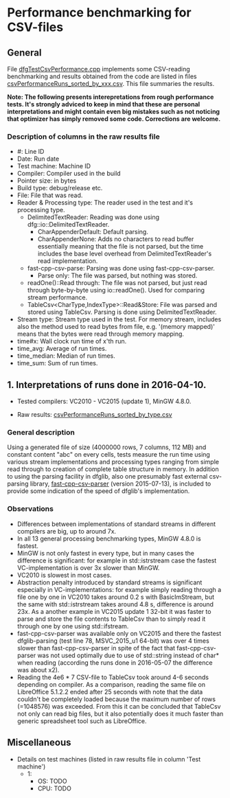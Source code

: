 # Performance benchmarking for CSV-files

## General

File [dfgTestCsvPerformance.cpp](https://github.com/tc3t/dfglib/blob/master/dfgTest/dfgTestCsvPerformance.cpp) implements some CSV-reading benchmarking and results obtained from the code are listed in files [csvPerformanceRuns_sorted_by_xxx.csv](https://github.com/tc3t/dfglib/blob/master/misc/). This file summaries the results.

**Note: The following presents interepretations from rough performance tests. It's strongly adviced to keep in mind that these are personal interpretations and might contain even big mistakes such as not noticing that optimizer has simply removed some code. Corrections are welcome.**

### Description of columns in the raw results file

* \#: Line ID
* Date: Run date
* Test machine: Machine ID
* Compiler: Compiler used in the build
* Pointer size: in bytes
* Build type: debug/release etc.
* File: File that was read.
* Reader & Processing type: The reader used in the test and it's processing type.
    * DelimitedTextReader: Reading was done using dfg::io::DelimitedTextReader.
        * CharAppenderDefault: Default parsing.
        * CharAppenderNone: Adds no characters to read buffer essentially meaning that the file is not parsed, but the time includes the base level overhead from DelimitedTextReader's read implementation.
    * fast-cpp-csv-parse: Parsing was done using fast-cpp-csv-parser.
        * Parse only: The file was parsed, but nothing was stored.
    * readOne()::Read through: The file was not parsed, but just read through byte-by-byte using io::readOne(). Used for comparing stream performance.
    * TableCsv<CharType,IndexType>::Read&Store: File was parsed and stored using TableCsv. Parsing is done using DelimitedTextReader.
* Stream type: Stream type used in the test. For memory stream, includes also the method used to read bytes from file, e.g. '(memory mapped)' means that the bytes were read through memory mapping.
* time#x: Wall clock run time of x'th run.
* time_avg: Average of run times.
* time_median: Median of run times.
* time_sum: Sum of run times.

## 1. Interpretations of runs done in 2016-04-10.

* Tested compilers: VC2010 - VC2015 (update 1), MinGW 4.8.0.

* Raw results: [csvPerformanceRuns_sorted_by_type.csv](https://github.com/tc3t/dfglib/blob/master/misc/csvPerformanceRuns_sorted_by_type.csv)

### General description
Using a generated file of size (4000000 rows, 7 columns, 112 MB) and constant content "abc" on every cells, tests measure the run time using various stream implementations and processing types ranging from simple read through to creation of complete table structure in memory. In addition to using the parsing facility in dfglib, also one presumably fast external csv-parsing library, [fast-cpp-csv-parser](https://github.com/ben-strasser/fast-cpp-csv-parser/) (version 2015-07-13), is included to provide some indication of the speed of dfglib's implementation.

### Observations
* Differences between implementations of standard streams in different compilers are big, up to around 7x.
* In all 13 general processing benchmarking types, MinGW 4.8.0 is fastest.
* MinGW is not only fastest in every type, but in many cases the difference is significant: for example in std::istrstream case the fastest VC-implementation is over 3x slower than MinGW.
* VC2010 is slowest in most cases.
* Abstraction penalty introduced by standard streams is significant especially in VC-implementations: for example simply reading through a file one by one in VC2010 takes around 0.2 s with BasicImStream, but the same with std::istrstream takes around 4.8 s, difference is around 23x. As a another example in VC2015 update 1 32-bit it was faster to parse and store the file contents to TableCsv than to simply read it through one by one using std::ifstream.
* fast-cpp-csv-parser was available only on VC2015 and there the fastest dfglib-parsing (test line 78, MSVC_2015_u1 64-bit) was over 4 times slower than fast-cpp-csv-parser in spite of the fact that fast-cpp-csv-parser was not used optimally due to use of std::string instead of char* when reading (according the runs done in 2016-05-07 the difference was about x2).
* Reading the 4e6 * 7 CSV-file to TableCsv took around 4-6 seconds depending on compiler. As a comparison, reading the same file on LibreOffice 5.1.2.2 ended after 25 seconds with note that the data couldn't be completely loaded because the maximum number of rows (=1048576) was exceeded. From this it can be concluded that TableCsv not only can read big files, but it also potentially does it much faster than generic spreadsheet tool such as LibreOffice.

## Miscellaneous

* Details on test machines (listed in raw results file in column 'Test machine')
    * 1: 
        * OS: TODO
        * CPU: TODO

